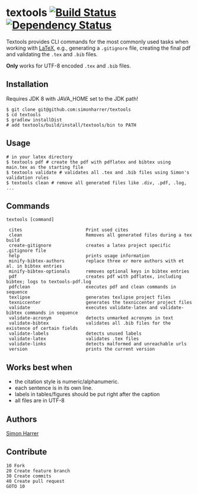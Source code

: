 # textools [![Build Status](https://travis-ci.org/simonharrer/textools.png?branch=master)](https://travis-ci.org/simonharrer/textools) [![Dependency Status](https://www.versioneye.com/user/projects/54c65d551a0071a7e4000058/badge.svg?style=flat)](https://www.versioneye.com/user/projects/54c65d551a0071a7e4000058) 

Textools provides CLI commands for the most commonly used tasks when working with [LaTeX](http://www.latex-project.org/),
e.g., generating a `.gitignore` file, creating the final pdf and validating the `.tex` and `.bib` files.

**Only** works for UTF-8 encoded `.tex` and `.bib` files.

## Installation

Requires JDK 8 with JAVA_HOME set to the JDK path!

    $ git clone git@github.com:simonharrer/textools
    $ cd textools
    $ gradlew installDist
    # add textools/build/install/textools/bin to PATH

## Usage

    # in your latex directory
    $ textools pdf # create the pdf with pdflatex and bibtex using main.tex as the starting file
    $ textools validate # validates all .tex and .bib files using Simon's validation rules
    $ textools clean # remove all generated files like .div, .pdf, .log, ...

## Commands

	textools [command]
	
	 cites                        Print used cites
	 clean                        Removes all generated files during a tex build
	 create-gitignore             creates a latex project specific .gitignore file
	 help                         prints usage information
	 minify-bibtex-authors        replace three or more authors with et al. in bibtex entries
	 minify-bibtex-optionals      removes optional keys in bibtex entries
	 pdf                          creates pdf with pdflatex, including bibtex; logs to textools-pdf.log
	 pdfclean                     executes pdf and clean commands in sequence
	 texlipse                     generates texlipse project files
	 texniccenter                 generates the texniccenter project files
	 validate                     executes validate-latex and validate-bibtex commands in sequence
	 validate-acronym             detects unmarked acronyms in text
	 validate-bibtex              validates all .bib files for the existence of certain fields
	 validate-labels              detects unused labels
	 validate-latex               validates .tex files
	 validate-links               detects malformed and unreachable urls
	 version                      prints the current version

## Works best when

- the citation style is numeric/alphanumeric.
- each sentence is in its own line.
- labels in tables/figures should be put right after the caption
- all files are in UTF-8

## Authors

[Simon Harrer](mailto:simon.harrer@gmail.com)

## Contribute

    10 Fork
    20 Create feature branch
    30 Create commits
    40 Create pull request
    GOTO 10
